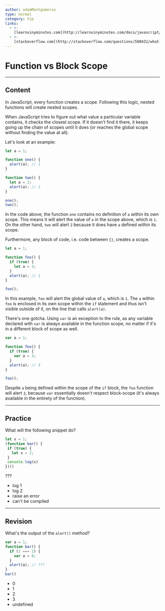 ```yaml
---
author: adamMontgomerie
type: normal
category: tip
links:
  - >-
    [learnxinyminutes.com](http://learnxinyminutes.com/docs/javascript/){website}
  - >-
    [stackoverflow.com](http://stackoverflow.com/questions/500431/what-is-the-scope-of-variables-in-javascript){website}
---
```


# Function vs Block Scope


---

## Content

In JavaScript, every function creates a scope. Following this logic, nested functions will create nested scopes. 

When JavaScript tries to figure out what value a particular variable contains, it checks the closest scope. If it doesn't find it there, it keeps going up the chain of scopes until it does (or reaches the global scope without finding the value at all).

Let's look at an example:

```javascript
let a = 1;

function one() {
  alert(a); // 1
}

function two() {
  let a = 2;
  alert(a); // 2
}

one();
two();
```

In the code above, the function `one` contains no definition of `a` within its own scope. This means it will alert the value of `a` in the scope above, which is `1`. On the other hand, `two` will alert `2` because it does have `a` defined within its scope.

Furthermore, any block of code, i.e. code between `{}`, creates a scope.

```javascript
let a = 1;

function foo() {
  if (true) {
    let a = 3;
  }
  alert(a); // 1
}

foo();
```

In this example, `foo` will alert the global value of `a`, which is `1`. The `a` within `foo` is enclosed in its own scope within the `if` statement and thus isn't visible outside of it, on the line that calls `alert(a)`. 

There's one gotcha. Using `var` is an exception to the rule, as any variable declared with `var` is always available in the function scope, no matter if it's in a different block of scope as well.

```javascript
var a = 1;

function foo() {
  if (true) {
    var a = 3;
  }
  alert(a); // 3
}

foo();
```

Despite `a` being defined within the scope of the `if` block, the `foo` function will alert `3`, because `var` essentially doesn't respect block-scope (it's always available in the entirety of the function).


---

## Practice

What will the following snippet do?

```javascript
let x = 1;
(function bar() {
 if (true) {
   let x = 2;
 }
 console.log(x)
})()
```

???

* log 1
* log 2
* raise an error
* can't be compiled


---

## Revision

What's the output of the `alert()` method?

```javascript
var a = 1;
function bar() {
  if (2 === 2) {
    var a = 0;
  }
  alert(a); // ???
}
bar()
```

* 0
* 1
* 2
* 3
* undefined
 
